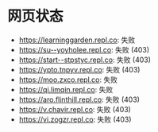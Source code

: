 # 网页状态
- https://learninggarden.repl.co: 失败
- https://su--yoyholee.repl.co: 失败 (403)
- https://start--stpstyc.repl.co: 失败 (403)
- https://ypto.tnpyv.repl.co: 失败 (403)
- https://moo.zxco.repl.co: 失败
- https://qi.limqin.repl.co: 失败
- https://aro.flinthill.repl.co: 失败 (403)
- https://v.chavir.repl.co: 失败 (403)
- https://vi.zogzr.repl.co: 失败 (403)
